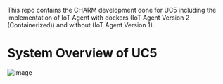 This repo contains the CHARM development done for UC5 including the implementation of IoT Agent with dockers (IoT Agent Version 2 (Containerized)) and without (IoT Agent Version 1).

# System Overview of UC5

![image](https://user-images.githubusercontent.com/75621546/236813748-d43d4514-3b8a-4b05-a63f-408504f0d983.png)




